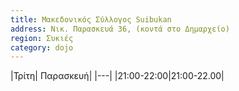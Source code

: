 ```yaml
---
title: Μακεδονικός Σύλλογος Suibukan
address: Νικ. Παρασκευά 36, (κοντά στο Δημαρχείο)
region: Συκιές
category: dojo
---
```


|Τρίτη| Παρασκευή|
|---|
|21:00-22:00|21:00-22.00|